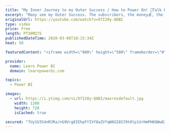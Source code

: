 ```yaml
---
title: "My Inner Journey to my Outer Success / How to Power On! 🔴Talk Power BI LIVE (Subscribe & Join)"
excerpt: "Many see my Outer Success. The subscribers, the money💰, the clients...and want the same. Today I will take you on the Inner Journey that led to my Outer Success. 🤔Think you don't need any of this weird stuff? Think all you need is to get better at DAX? Think again.  👉 Here's a good test: Do you find"
originalUrl: https://youtube.com/watch?v=OfI20y-Q8BI
type: video
price: Free
length: PT38M27S
publishedDateTime: 2020-03-06T18:15:34Z
heat: 50

featuredContent: "<iframe width=\"800\" height=\"500\" frameborder=\"0\" src=\"https://www.youtube.com/embed/OfI20y-Q8BI\" allow=\"accelerometer; autoplay; encrypted-media; gyroscope; picture-in-picture\" allowfullscreen></iframe>"

provider:
  name: Learn Power BI
  domain: learnpowerbi.com

topics:
  - Power BI

images:
  - url: https://i.ytimg.com/vi/OfI20y-Q8BI/maxresdefault.jpg
    width: 1280
    height: 720
    isCached: true

secured: "7Uy1U3S4nMJRa/nG9Urg8IEhpFYIVf8aZVfqW8GI8S70t0lp1UrHmPH6QWw82hwm8+lUesGz+vQ7+qhKRsA+wiW4ged+O9Z58yYSzFWHoObVEgLP4wCCiWiSl5/EWsgPw8VhUeZ4sl7VtdxrCe/zU0DQvy7MVOMhgzqnzr9roGBLxOCk16MWl0jwanzYK/3NOzJ63VA+KOVuVJR05ScJa5mP3qgAEpIYwtudYp+pCUQBQ17FvxonowBM8iPdaQVl6Iy9iED+3o2VeXNan11IZOvyaBsutZDuEh9/wxDX5KdMBsnhoPvXzGNLrCkXWiUg1W3v5kdvbPFTBXii1heEiw6GsFR+za/r/NAGDX3eoZZvn75+TYgDCzR6EdCJ33F1lq72PhV6M7tosppprzBY68IbBilE9M8CnIWKTxEECdI=;xasBamRhc/Yckixz8eT6uw=="
---
```


